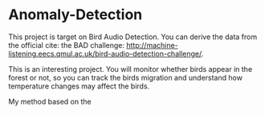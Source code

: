 # Anomaly-Detection

This project is target on Bird Audio Detection. You can derive the data from the official cite: the BAD challenge: http://machine-listening.eecs.qmul.ac.uk/bird-audio-detection-challenge/. 

This is an interesting project. You will monitor whether birds appear in the forest or not, so you can track the birds migration and understand how temperature changes may affect the birds.

My method based on the 

